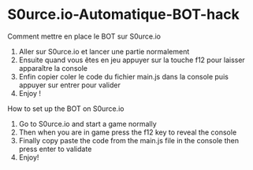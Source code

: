 # S0urce.io-Automatique-BOT-hack

Comment mettre en place le BOT sur S0urce.io

1) Aller sur S0urce.io et lancer une partie normalement
2) Ensuite quand vous êtes en jeu appuyer sur la touche f12 pour laisser apparaître la console 
3) Enfin copier coler le code du fichier main.js dans la console puis appuyer sur entrer pour valider
4) Enjoy !


How to set up the BOT on S0urce.io

1) Go to S0urce.io and start a game normally
2) Then when you are in game press the f12 key to reveal the console
3) Finally copy paste the code from the main.js file in the console then press enter to validate
4) Enjoy!
